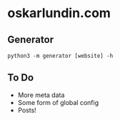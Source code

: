 # oskarlundin.com

## Generator

`python3 -m generator [website] -h`

## To Do

- More meta data
- Some form of global config
- Posts!
